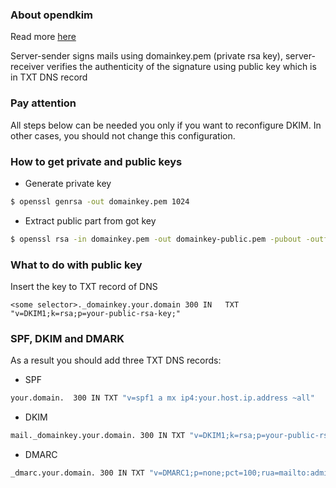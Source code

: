 ### About opendkim
Read more [here](https://blog.gelin.ru/2016/11/blog-post.html)

Server-sender signs mails using domainkey.pem (private rsa key),
server-receiver verifies the authenticity of the signature using public key which is in TXT DNS record

### Pay attention
All steps below can be needed you only if you want to reconfigure DKIM. 
In other cases, you should not change this configuration.

### How to get private and public keys

* Generate private key 
```bash
$ openssl genrsa -out domainkey.pem 1024
```
* Extract public part from got key
```bash
$ openssl rsa -in domainkey.pem -out domainkey-public.pem -pubout -outform PEM
```

### What to do with public key
Insert the key to TXT record of DNS
```
<some selector>._domainkey.your.domain 300 IN	TXT	"v=DKIM1;k=rsa;p=your-public-rsa-key;"
```

### SPF, DKIM and DMARK
As a result you should add three TXT DNS records:

* SPF
```bash
your.domain.  300 IN TXT "v=spf1 a mx ip4:your.host.ip.address ~all"
```

* DKIM
```bash
mail._domainkey.your.domain. 300 IN	TXT	"v=DKIM1;k=rsa;p=your-public-rsa-key;"
```

* DMARC
```bash
_dmarc.your.domain.	300	IN TXT "v=DMARC1;p=none;pct=100;rua=mailto:admin@your.domain"
```
